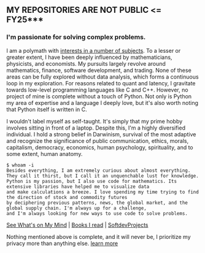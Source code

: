 ## MY REPOSITORIES ARE NOT PUBLIC <= FY25***


### I'm passionate for solving complex problems.

I am a polymath with [interests in a number of subjects](https://drshnp.com/images/subjects.png). To a lesser or greater extent, I have been deeply influenced by mathematicians, physicists, and economists. My pursuits largely revolve around mathematics, finance, software development, and trading. None of these areas can be fully explored without data analysis, which forms a continuous loop in my exploration. For reasons related to quant and latency, I gravitate towards low-level programming languages like C and C++. However, no project of mine is complete without a touch of Python. Not only is Python my area of expertise and a language I deeply love, but it's also worth noting that Python itself is written in C.

I wouldn't label myself as self-taught. It's simply that my prime hobby involves sitting in front of a laptop. Despite this, I'm a highly diversified individual. I hold a strong belief in Darwinism, survival of the most adaptive and recognize the significance of public communication, ethics, morals, capitalism, democracy, economics, human psychology, spirituality, and to some extent, human anatomy.



    $ whoam -i
    Besides everything, I am extremely curious about almost everything. They call it thirst, but I call it an unquenchable lust for knowledge.
    Python is my passion, but I also use code for mathematics. Its extensive libraries have helped me to visualize data
    and make calculations a breeze. I love spending my time trying to find the direction of stock and commodity futures
    by deciphering previous patterns, news, the global market, and the global supply chain. I'm always up for a challenge,
    and I'm always looking for new ways to use code to solve problems.




 [See What's on My Mind](https://1darshanpatil.github.io/blog) |
[Books I read](https://drshnp.com/books.html) | [SoftdevProjects](https://drshnp.com/currentproj.html)


Nothing mentioned above is complete, and it will never be, I prioritize my privacy more than anything else. [learn more](https://1darshanpatil.github.io/blog/privacyFolds/crudeprivacy.html)
